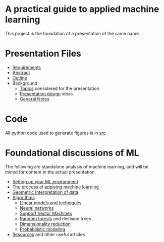 A practical guide to applied machine learning
================

This project is the foundation of a presentation of the same name.  

# Presentation Files

- [Requirements](presentation/Requirements.md)
- [Abstract](presentation/Abstract.md)
- [Outline](presentation/Outline.md)
- Background
  - [Topics](Ideas.md) considered for the presentation
  - [Presentation design](Presentation.md) ideas
  - [General Notes](Notes.md)

# Code

All python code used to generate figures is in [src](src).  

# Foundational discussions of ML

The following are standalone analysis of machine learning, and will be mined for content in the actual presentation.

- [Setting up your ML environment](Environment.md)
- [The process of applying machine learning](Process.md)
- [Geometric Interpretation of data](GeometricInterpretation.md)
- [Algorithms](Algorithms.md)
  - [Linear models and techniques](Linear.md)
  - [Neural networks](NeuralNetworks.md)
  - [Support Vector Machines](SupportVectorMachines.md)
  - [Random forests](RandomForests.md) and decision trees
  - [Dimensionality reduction](DimensionalityReduction.md)
  - [Probabilistic modeling](Probabilistic.md)
- [Resources](Resources.md) and other useful articles
